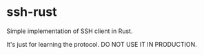 # ssh-rust

Simple implementation of SSH client in Rust.

It's just for learning the protocol.
DO NOT USE IT IN PRODUCTION.
